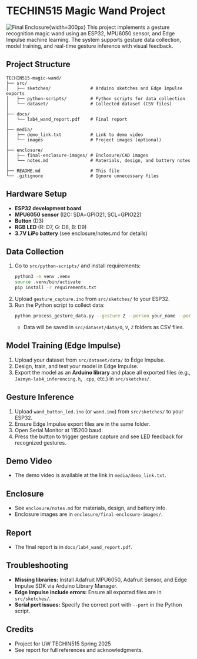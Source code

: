 # TECHIN515 Magic Wand Project
![Final Enclosure](enclosure/final-enclosure-images/assets/wand_final.png){width=300px}
This project implements a gesture recognition magic wand using an ESP32, MPU6050 sensor, and Edge Impulse machine learning. The system supports gesture data collection, model training, and real-time gesture inference with visual feedback.

## Project Structure

```
TECHIN515-magic-wand/
├── src/
│   ├── sketches/               # Arduino sketches and Edge Impulse exports
│   ├── python-scripts/         # Python scripts for data collection
│   └── dataset/                # Collected dataset (CSV files)
│
├── docs/
│   └── lab4_wand_report.pdf    # Final report
│
├── media/
│   ├── demo_link.txt           # Link to demo video
│   └── images                  # Project images (optional)
│
├── enclosure/
│   ├── final-enclosure-images/ # Enclosure/CAD images
│   └── notes.md                # Materials, design, and battery notes
│
├── README.md                   # This file
└── .gitignore                  # Ignore unnecessary files
```

## Hardware Setup
- **ESP32 development board**
- **MPU6050 sensor** (I2C: SDA=GPIO21, SCL=GPIO22)
- **Button** (D3)
- **RGB LED** (R: D7, G: D8, B: D9)
- **3.7V LiPo battery** (see enclosure/notes.md for details)

## Data Collection
1. Go to `src/python-scripts/` and install requirements:
   ```bash
   python3 -m venv .venv
   source .venv/bin/activate
   pip install -r requirements.txt
   ```
2. Upload `gesture_capture.ino` from `src/sketches/` to your ESP32.
3. Run the Python script to collect data:
   ```bash
   python process_gesture_data.py --gesture Z --person your_name --port /dev/cu.usbmodemXXXX
   ```
   - Data will be saved in `src/dataset/data/O`, `V`, `Z` folders as CSV files.

## Model Training (Edge Impulse)
1. Upload your dataset from `src/dataset/data/` to Edge Impulse.
2. Design, train, and test your model in Edge Impulse.
3. Export the model as an **Arduino library** and place all exported files (e.g., `Jazmyn-lab4_inferencing.h`, `.cpp`, etc.) in `src/sketches/`.

## Gesture Inference
1. Upload `wand_button_led.ino` (or `wand.ino`) from `src/sketches/` to your ESP32.
2. Ensure Edge Impulse export files are in the same folder.
3. Open Serial Monitor at 115200 baud.
4. Press the button to trigger gesture capture and see LED feedback for recognized gestures.

## Demo Video
- The demo video is available at the link in `media/demo_link.txt`.

## Enclosure
- See `enclosure/notes.md` for materials, design, and battery info.
- Enclosure images are in `enclosure/final-enclosure-images/`.

## Report
- The final report is in `docs/lab4_wand_report.pdf`.

## Troubleshooting
- **Missing libraries:** Install Adafruit MPU6050, Adafruit Sensor, and Edge Impulse SDK via Arduino Library Manager.
- **Edge Impulse include errors:** Ensure all exported files are in `src/sketches/`.
- **Serial port issues:** Specify the correct port with `--port` in the Python script.

## Credits
- Project for UW TECHIN515 Spring 2025
- See report for full references and acknowledgments.

